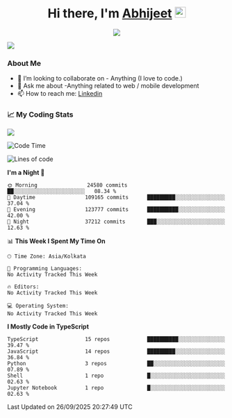<div align="center">
   <h1>Hi there, I'm <a href="">Abhijeet</a> <img src="https://media.giphy.com/media/hvRJCLFzcasrR4ia7z/giphy.gif" width="25px"> </h1>
   
   
   <img src="https://pronoun.cyou/x/y?subject=He&object=Him&height=20"> 
</div>

![](https://komarev.com/ghpvc/?username=abhijeetsingh-22)

<h3>About Me </h3>

<!-- - 🔭 I’m currently working on - My engineering Capstone Project -->
- 👯 I’m looking to collaborate on - Anything (I love to code.)
- 💬 Ask me about -Anything related to web / mobile development
- 📫 How to reach me: [Linkedin](https://www.linkedin.com/in/amabhijeet/)

### &#128200; My Coding Stats

<img align="center" src="https://github-readme-stats.vercel.app/api?username=abhijeetsingh-22&count_private=true&show_icons=true&theme=default&hide=stars" />

<!--START_SECTION:waka-->
![Code Time](http://img.shields.io/badge/Code%20Time-463%20hrs%2033%20mins-blue)

![Lines of code](https://img.shields.io/badge/From%20Hello%20World%20I%27ve%20Written-88.0%20million%20lines%20of%20code-blue)

**I'm a Night 🦉** 

```text
🌞 Morning                24580 commits       ██░░░░░░░░░░░░░░░░░░░░░░░   08.34 % 
🌆 Daytime                109165 commits      █████████░░░░░░░░░░░░░░░░   37.04 % 
🌃 Evening                123777 commits      ██████████░░░░░░░░░░░░░░░   42.00 % 
🌙 Night                  37212 commits       ███░░░░░░░░░░░░░░░░░░░░░░   12.63 % 
```


📊 **This Week I Spent My Time On** 

```text
🕑︎ Time Zone: Asia/Kolkata

💬 Programming Languages: 
No Activity Tracked This Week

🔥 Editors: 
No Activity Tracked This Week

💻 Operating System: 
No Activity Tracked This Week
```

**I Mostly Code in TypeScript** 

```text
TypeScript               15 repos            ██████████░░░░░░░░░░░░░░░   39.47 % 
JavaScript               14 repos            █████████░░░░░░░░░░░░░░░░   36.84 % 
Python                   3 repos             ██░░░░░░░░░░░░░░░░░░░░░░░   07.89 % 
Shell                    1 repo              █░░░░░░░░░░░░░░░░░░░░░░░░   02.63 % 
Jupyter Notebook         1 repo              █░░░░░░░░░░░░░░░░░░░░░░░░   02.63 % 
```




 Last Updated on 26/09/2025 20:27:49 UTC
<!--END_SECTION:waka-->

